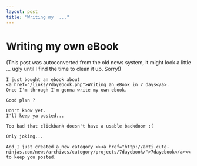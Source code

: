 ```yaml
---
layout: post
title: "Writing my  ..."
---
```

<h1>Writing my own eBook</h1>
(This post was autoconverted from the old news system,
it might look a little ... ugly until I find the time
to clean it up.
Sorry!)

    I just bought an ebook about
    <a href="/links/7dayebook.php">Writing an eBook in 7 days</a>.
    Once I'm through I'm gonna write my own ebook.
    
    Good plan ?
    
    Don't know yet.
    I'll keep ya posted...
    
    Too bad that clickbank doesn't have a usable backdoor :(
    
    Only joking...
    
    And I just created a new category >><a href="http://anti.cute-ninjas.com/news/archives/category/projects/7dayebook/">7dayebook</a><< to keep you posted.
    
    

